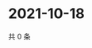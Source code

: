 # 2021-10-18

共 0 条

<!-- BEGIN -->
<!-- 最后更新时间 Mon Oct 18 2021 16:18:15 GMT+0800 (China Standard Time) -->

<!-- END -->
